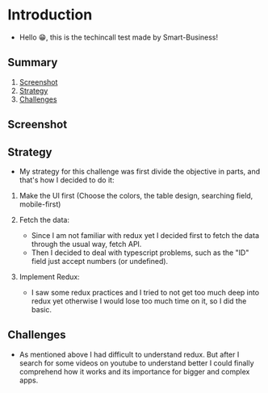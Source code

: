 # Introduction

- Hello 😁, this is the techincall test made by Smart-Business!

## Summary
1. [Screenshot](#screenshot)
1. [Strategy](#strategy)
1. [Challenges](#challenges)

## Screenshot

[](src/assets/techincal-test.png)

## Strategy

- My strategy for this challenge was first divide the objective in parts, and that's how I decided to do it:

1. Make the UI first (Choose the colors, the table design, searching field, mobile-first)

2. Fetch the data:
    - Since I am not familiar with redux yet I decided first to fetch the data through the usual way, fetch API.
    - Then I decided to deal with typescript problems, such as the "ID" field just accept numbers (or undefined).

3. Implement Redux:
    - I saw some redux practices and I tried to not get too much deep into redux yet otherwise I would lose too much time on it, so I did the basic.

## Challenges

- As mentioned above I had difficult to understand redux. But after I search for some videos on youtube to understand better I could finally comprehend how it works and its importance for bigger and complex apps.